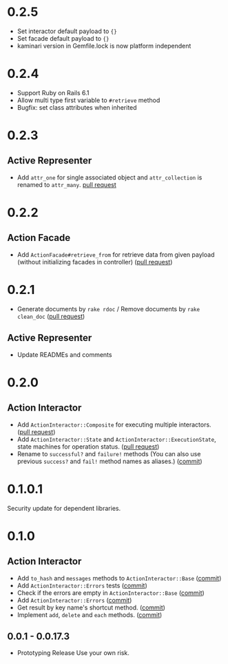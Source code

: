 # 0.2.5

- Set interactor default payload to `{}`
- Set facade default payload to `{}`
- kaminari version in Gemfile.lock is now platform independent

# 0.2.4

- Support Ruby on Rails 6.1
- Allow multi type first variable to `#retrieve` method
- Bugfix: set class attributes when inherited

# 0.2.3

## Active Representer

- Add `attr_one` for single associated object and `attr_collection` is renamed to `attr_many`.
  [pull request](https://github.com/ryohashimoto/lightrails/pull/33)

# 0.2.2

## Action Facade

- Add `ActionFacade#retrieve_from` for retrieve data from given payload (without initializing facades in controller) ([pull request](https://github.com/ryohashimoto/lightrails/pull/30))

# 0.2.1

- Generate documents by `rake rdoc` / Remove documents by `rake clean_doc` ([pull request](https://github.com/ryohashimoto/lightrails/pull/29))

## Active Representer

- Update READMEs and comments

# 0.2.0

## Action Interactor

- Add `ActionInteractor::Composite` for executing multiple interactors. ([pull request](https://github.com/ryohashimoto/lightrails/pull/28))
- Add `ActionInteractor::State` and `ActionInteractor::ExecutionState`, state machines for operation status. ([pull request](https://github.com/ryohashimoto/lightrails/pull/26))
- Rename to `successful?` and `failure!` methods (You can also use previous `success?` and `fail!` method names as aliases.) ([commit](https://github.com/ryohashimoto/lightrails/commit/e5a8dd0e4537fd734cb01574cca8fda82f53d433))

# 0.1.0.1

Security update for dependent libraries.

# 0.1.0

## Action Interactor

- Add `to_hash` and `messages` methods to `ActionInteractor::Base` ([commit](https://github.com/ryohashimoto/lightrails/commit/c26aef577754c656295c67cc98ca3a7dd33389a5))
- Add `ActionInteractor::Errors` tests ([commit](https://github.com/ryohashimoto/lightrails/commit/36d12fbcc5af96373c67463f50cede78c08bc937))
- Check if the errors are empty in `ActionInteractor::Base` ([commit](https://github.com/ryohashimoto/lightrails/commit/7f995f7757bea6150ffd5954bc066c778829d677))
- Add `ActionInteractor::Errors` ([commit](https://github.com/ryohashimoto/lightrails/commit/c51618ec42531b5b12fd7719da841a834730834c))
- Get result by key name's shortcut method. ([commit](https://github.com/ryohashimoto/lightrails/commit/22a1041bec745b1ecdc06b98c486b6a1b329343e))
- Implement `add`, `delete` and `each` methods. ([commit](https://github.com/ryohashimoto/lightrails/commit/650a9d4129c6f2f08afaf82b7807e578b7597e04))

## 0.0.1 - 0.0.17.3

- Prototyping Release
  Use your own risk.
